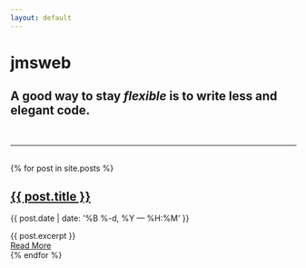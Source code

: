 ```yaml
---
layout: default
---
```


<div class="header-bar">
    <h1>jmsweb</h1>
    <h2>A good way to stay <em>flexible</em> is to write less and elegant code.</h2>
    <br/>
    <hr>
    <br/>
</div>

<div class="posts">
    {% for post in site.posts %}
        <article class="post">
            <h2><a class="post-title" href="{{ site.baseurl }}{{ post.url }}">{{ post.title }}</a></h2>
            <p class="post-meta">{{ post.date | date: '%B %-d, %Y — %H:%M' }}</p>
            <div class="entry">{{ post.excerpt }}</div>
            <a href="{{ site.baseurl }}{{ post.url }}" class="read-more">Read More</a>
        </article>
    {% endfor %}
</div>